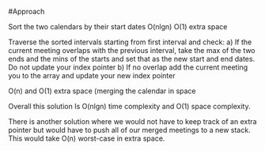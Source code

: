 #Approach

Sort the two calendars by their start dates
O(nlgn)
O(1) extra space

Traverse the sorted intervals starting from first interval and check:
    a) If the current meeting overlaps with the previous interval, take the max of the two ends
    and the mins of the starts and set that as the new start and end dates. Do not update your index pointer
    b) If no overlap add the current meeting you to the array and update your new index pointer

O(n) and O(1) extra space (merging the calendar in space

Overall this solution Is O(nlgn) time complexity and O(1) space complexity.

There is another solution where we would not have to keep track of an extra pointer but would have to push
all of our merged meetings to a new stack. This would take O(n) worst-case in extra space.
